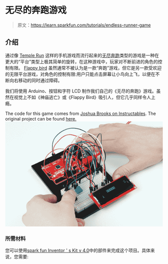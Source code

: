 # 无尽的奔跑游戏

> 原文：<https://learn.sparkfun.com/tutorials/endless-runner-game>

## 介绍

通过像 [Temple Run](https://en.wikipedia.org/wiki/Temple_Run) 这样的手机游戏而流行起来的[无尽奔跑](https://en.wikipedia.org/wiki/Platform_game#Endless_running_game)类型的游戏是一种在更大的“平台”类型上极其简单的旋转，在这种游戏中，玩家对不断前进的角色的控制有限。 [Flappy bird](https://en.wikipedia.org/wiki/Flappy_Bird) 虽然通常不被认为是一款“奔跑”游戏，但它是另一款受欢迎的无限平台游戏，对角色的控制有限:用户只能点击屏幕让小鸟向上飞，以便在不断向右移动的同时通过障碍。

我们将使用 Arduino、按钮和字符 LCD 制作我们自己的《无尽的奔跑》游戏。虽然在视觉上不如《神庙逃亡》或《Flappy Bird》吸引人，但它几乎同样令人上瘾。

The code for this game comes from [Joshua Brooks on Instructables](http://www.instructables.com/member/joshua.brooks/). The original project can be found [here.](http://www.instructables.com/id/Arduino-LCD-Game/)[![Playing the endless runner Arduino game](img/0722bb594623a1cc819e522a5c2bf364.png)](https://cdn.sparkfun.com/assets/learn_tutorials/7/1/6/SIKv4_Projects-14.jpg)

### 所需材料

您可以使用[spark fun Inventor ' s Kit v 4.0](https://www.sparkfun.com/products/14265)中的部件来完成这个项目。具体来说，您需要: